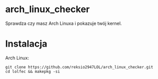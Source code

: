 # arch_linux_checker
Sprawdza czy masz Arch Linuxa i pokazuje twój kernel.
# Instalacja
Arch Linux:
```
git clone https://github.com/reksio2947LOL/arch_linux_checker.git
cd lolfec && makepkg -si
```


